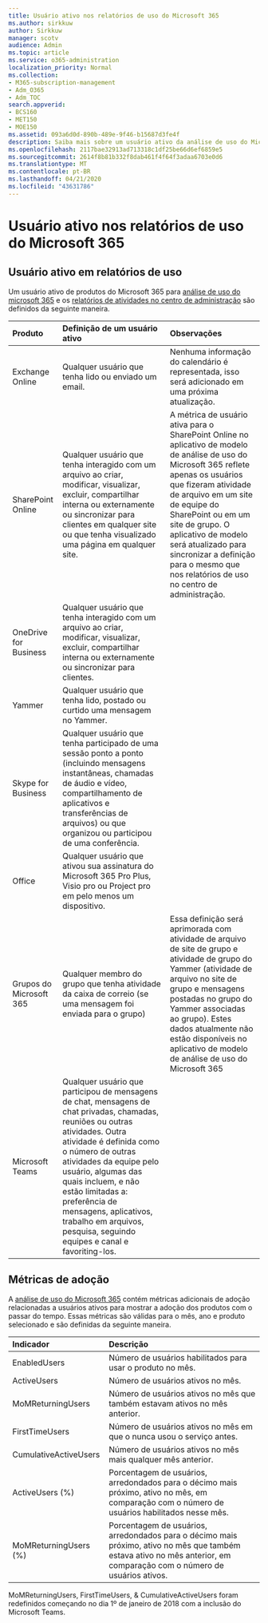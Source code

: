 ```yaml
---
title: Usuário ativo nos relatórios de uso do Microsoft 365
ms.author: sirkkuw
author: Sirkkuw
manager: scotv
audience: Admin
ms.topic: article
ms.service: o365-administration
localization_priority: Normal
ms.collection:
- M365-subscription-management
- Adm_O365
- Adm_TOC
search.appverid:
- BCS160
- MET150
- MOE150
ms.assetid: 093a6d0d-890b-489e-9f46-b15687d3fe4f
description: Saiba mais sobre um usuário ativo da análise de uso do Microsoft 365, relatórios de atividades e métricas de adoção.
ms.openlocfilehash: 2117bae32913ad713318c1df25be66d6ef6859e5
ms.sourcegitcommit: 2614f8b81b332f8dab461f4f64f3adaa6703e0d6
ms.translationtype: MT
ms.contentlocale: pt-BR
ms.lasthandoff: 04/21/2020
ms.locfileid: "43631786"
---
```

# <a name="active-user-in-microsoft-365-usage-reports"></a>Usuário ativo nos relatórios de uso do Microsoft 365

## <a name="active-user-in-usage-reports"></a>Usuário ativo em relatórios de uso

Um usuário ativo de produtos do Microsoft 365 para [análise de uso do microsoft 365](usage-analytics.md) e os [relatórios de atividades no centro de administração](../activity-reports/activity-reports.md) são definidos da seguinte maneira. 
  
|**Produto**|**Definição de um usuário ativo**|**Observações**|
|:-----|:-----|:-----|
|Exchange Online  <br/> |Qualquer usuário que tenha lido ou enviado um email.  <br/> |Nenhuma informação do calendário é representada, isso será adicionado em uma próxima atualização.  <br/> |
|SharePoint Online  <br/> |Qualquer usuário que tenha interagido com um arquivo ao criar, modificar, visualizar, excluir, compartilhar interna ou externamente ou sincronizar para clientes em qualquer site ou que tenha visualizado uma página em qualquer site.  <br/> |A métrica de usuário ativa para o SharePoint Online no aplicativo de modelo de análise de uso do Microsoft 365 reflete apenas os usuários que fizeram atividade de arquivo em um site de equipe do SharePoint ou em um site de grupo. O aplicativo de modelo será atualizado para sincronizar a definição para o mesmo que nos relatórios de uso no centro de administração.  <br/> |
|OneDrive for Business  <br/> |Qualquer usuário que tenha interagido com um arquivo ao criar, modificar, visualizar, excluir, compartilhar interna ou externamente ou sincronizar para clientes.  <br/> ||
|Yammer  <br/> |Qualquer usuário que tenha lido, postado ou curtido uma mensagem no Yammer.  <br/> ||
|Skype for Business  <br/> |Qualquer usuário que tenha participado de uma sessão ponto a ponto (incluindo mensagens instantâneas, chamadas de áudio e vídeo, compartilhamento de aplicativos e transferências de arquivos) ou que organizou ou participou de uma conferência.  <br/> ||
|Office  <br/> |Qualquer usuário que ativou sua assinatura do Microsoft 365 Pro Plus, Visio pro ou Project pro em pelo menos um dispositivo.  <br/> ||
|Grupos do Microsoft 365  <br/> |Qualquer membro do grupo que tenha atividade da caixa de correio (se uma mensagem foi enviada para o grupo)  <br/> |Essa definição será aprimorada com atividade de arquivo de site de grupo e atividade de grupo do Yammer (atividade de arquivo no site de grupo e mensagens postadas no grupo do Yammer associadas ao grupo). Estes dados atualmente não estão disponíveis no aplicativo de modelo de análise de uso do Microsoft 365  <br/> |
|Microsoft Teams  <br/> |Qualquer usuário que participou de mensagens de chat, mensagens de chat privadas, chamadas, reuniões ou outras atividades. Outra atividade é definida como o número de outras atividades da equipe pelo usuário, algumas das quais incluem, e não estão limitadas a: preferência de mensagens, aplicativos, trabalho em arquivos, pesquisa, seguindo equipes e canal e favoriting-los.  <br/> ||
   
## <a name="adoption-metrics"></a>Métricas de adoção

A [análise de uso do Microsoft 365](usage-analytics.md) contém métricas adicionais de adoção relacionadas a usuários ativos para mostrar a adoção dos produtos com o passar do tempo. Essas métricas são válidas para o mês, ano e produto selecionado e são definidas da seguinte maneira. 
  
|**Indicador**|**Descrição**|
|:-----|:-----|
|EnabledUsers  <br/> |Número de usuários habilitados para usar o produto no mês.  <br/> |
|ActiveUsers  <br/> |Número de usuários ativos no mês.  <br/> |
|MoMReturningUsers  <br/> |Número de usuários ativos no mês que também estavam ativos no mês anterior.  <br/> |
|FirstTimeUsers  <br/> |Número de usuários ativos no mês em que o nunca usou o serviço antes.  <br/> |
|CumulativeActiveUsers  <br/> |Número de usuários ativos no mês mais qualquer mês anterior.  <br/> |
|ActiveUsers (%)  <br/> |Porcentagem de usuários, arredondados para o décimo mais próximo, ativo no mês, em comparação com o número de usuários habilitados nesse mês.  <br/> |
|MoMReturningUsers (%)  <br/> |Porcentagem de usuários, arredondados para o décimo mais próximo, ativo no mês que também estava ativo no mês anterior, em comparação com o número de usuários ativos.  <br/> |
   
MoMReturningUsers, FirstTimeUsers, &amp; CumulativeActiveUsers foram redefinidos começando no dia 1º de janeiro de 2018 com a inclusão do Microsoft Teams.
  
